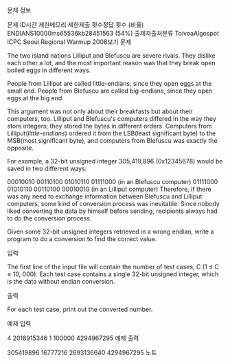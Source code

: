 문제 정보

문제 ID시간 제한메모리 제한제출 횟수정답 횟수 (비율)
ENDIANS10000ms65536kb28451563 (54%)
출제자출처분류
ToivoaAlgospot ICPC Seoul Regional Warmup 2008보기
문제

The two island nations Lilliput and Blefuscu are severe rivals. They dislike each other a lot, and the most important reason was that they break open boiled eggs in different ways.

People from Lilliput are called little-endians, since they open eggs at the small end. People from Blefuscu are called big-endians, since they open eggs at the big end.

This argument was not only about their breakfasts but about their computers, too. Lilliput and Blefuscu's computers differed in the way they store integers; they stored the bytes in different orders. Computers from Lilliput(*little-endians*) ordered it from the LSB(least significant byte) to the MSB(most significant byte), and computers from Blefuscu was exactly the opposite.

For example, a 32-bit unsigned integer 305,419,896 (0x12345678) would be saved in two different ways:

00010010 00110100 01010110 01111000 (in an Blefuscu computer)
01111000 01010110 00110100 00010010 (in an Lilliput computer)
Therefore, if there was any need to exchange information between Blefuscu and Lilliput computers, some kind of conversion process was inevitable. Since nobody liked converting the data by himself before sending, recipients always had to do the conversion process.

Given some 32-bit unsigned integers retrieved in a wrong endian, write a program to do a conversion to find the correct value.

입력

The first line of the input file will contain the number of test cases, C (1 ≤ C ≤ 10, 000). Each test case contains a single 32-bit unsigned integer, which is the data without endian conversion.

출력

For each test case, print out the converted number.

예제 입력

4
2018915346
1
100000
4294967295
예제 출력

305419896
16777216
2693136640
4294967295
노트